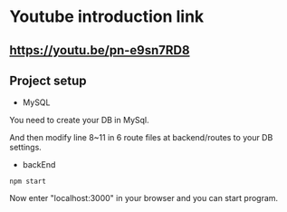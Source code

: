# Youtube introduction link

## https://youtu.be/pn-e9sn7RD8

## Project setup

- MySQL

You need to create your DB in MySql.

And then modify line 8~11 in 6 route files at backend/routes to your DB settings.

- backEnd
```
npm start
```
Now enter "localhost:3000" in your browser and you can start program.

